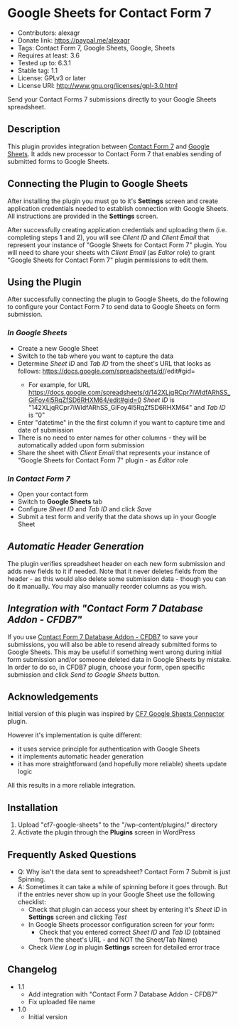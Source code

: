 # Google Sheets for Contact Form 7
* Contributors: alexagr
* Donate link: https://paypal.me/alexagr
* Tags: Contact Form 7, Google Sheets, Google, Sheets
* Requires at least: 3.6
* Tested up to: 6.3.1
* Stable tag: 1.1
* License: GPLv3 or later
* License URI: http://www.gnu.org/licenses/gpl-3.0.html

Send your Contact Forms 7 submissions directly to your Google Sheets spreadsheet.

## Description

This plugin provides integration between [Contact Form 7](https://wordpress.org/plugins/contact-form-7/) and [Google Sheets](https://www.google.com/sheets/).
It adds new processor to Contact Form 7 that enables sending of submitted forms to Google Sheets.  

## Connecting the Plugin to Google Sheets

After installing the plugin you must go to it's **Settings** screen and create application credentials needed to establish connection with Google Sheets. All instructions are provided in the **Settings** screen. 

After successfully creating application credentials and uploading them (i.e. completing steps 1 and 2), you will see *Client ID* and *Client Email* that represent your instance of "Google Sheets for Contact Form 7" plugin. You will need to share your sheets with *Client Email* (as *Editor* role) to grant "Google Sheets for Contact Form 7" plugin permissions to edit them.

## Using the Plugin

After successfully connecting the plugin to Google Sheets, do the following to configure your Contact Form 7 to send data to Google Sheets on form submission.

### _In Google Sheets_

* Create a new Google Sheet
* Switch to the tab where you want to capture the data
* Determine *Sheet ID* and *Tab ID* from the sheet's URL that looks as follows: https://docs.google.com/spreadsheets/d/<sheet-id>/edit#gid=<tab-id>
  * For example, for URL https://docs.google.com/spreadsheets/d/142XLjqRCpr7iWldfARhSS_GiFoy4l5RqZfSD6RHXM64/edit#gid=0 *Sheet ID* is "142XLjqRCpr7iWldfARhSS_GiFoy4l5RqZfSD6RHXM64" and *Tab ID* is "0"
* Enter "datetime" in the the first column if you want to capture time and date of submission
* There is no need to enter names for other columns - they will be automatically added upon form submission
* Share the sheet with *Client Email* that represents your instance of "Google Sheets for Contact Form 7" plugin - as *Editor* role

### _In Contact Form 7_

* Open your contact form
* Switch to **Google Sheets** tab
* Configure *Sheet ID* and *Tab ID* and click *Save*
* Submit a test form and verify that the data shows up in your Google Sheet

## _Automatic Header Generation_

The plugin verifies spreadsheet header on each new form submission and adds new fields to it if needed. Note that it never deletes fields from the header - as this would also delete some submission data - though you can do it manually. You may also manually reorder columns as you wish.

## _Integration with "Contact Form 7 Database Addon - CFDB7"_

If you use [Contact Form 7 Database Addon - CFDB7](https://wordpress.org/plugins/contact-form-cfdb7/) to save your submissions, you will also be able to resend already submitted forms to Google Sheets. This may be useful if something went wrong during initial form submission and/or someone deleted data in Google Sheets by mistake. In order to do so, in CFDB7 plugin, choose your form, open specific submission and click *Send to Google Sheets* button.

## Acknowledgements

Initial version of this plugin was inspired by [CF7 Google Sheets Connector](https://wordpress.org/plugins/cf7-google-sheets-connector/) plugin.

However it's implementation is quite different:
* it uses service principle for authentication with Google Sheets
* it implements automatic header generation
* it has more straightforward (and hopefully more reliable) sheets update logic

All this results in a more reliable integration.

## Installation

1. Upload "cf7-google-sheets" to the "/wp-content/plugins/" directory
2. Activate the plugin through the **Plugins** screen in WordPress  

## Frequently Asked Questions

* Q: Why isn't the data sent to spreadsheet? Contact Form 7 Submit is just Spinning.
* A: Sometimes it can take a while of spinning before it goes through. But if the entries never show up in your Google Sheet use the following checklist:
  * Check that plugin can access your sheet by entering it's *Sheet ID* in **Settings** screen and clicking *Test*
  * In Google Sheets processor configuration screen for your form:
    * Check that you entered correct *Sheet ID* and *Tab ID* (obtained from the sheet's URL - and NOT the Sheet/Tab Name)
  * Check *View Log* in plugin **Settings** screen for detailed error trace 

## Changelog

* 1.1
  * Add integration with "Contact Form 7 Database Addon - CFDB7"
  * Fix uploaded file name
* 1.0
  * Initial version
